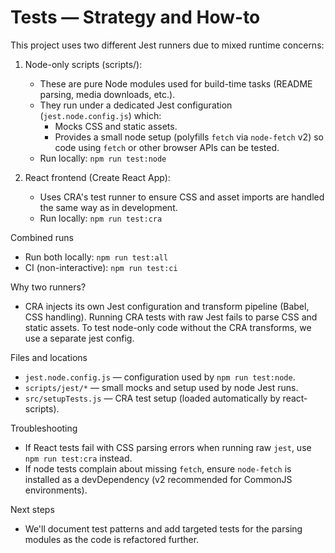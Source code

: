 # Tests — Strategy and How-to

This project uses two different Jest runners due to mixed runtime concerns:

1. Node-only scripts (scripts/):
   - These are pure Node modules used for build-time tasks (README parsing, media downloads, etc.).
   - They run under a dedicated Jest configuration (`jest.node.config.js`) which:
     - Mocks CSS and static assets.
     - Provides a small node setup (polyfills `fetch` via `node-fetch` v2) so code using `fetch` or other browser APIs can be tested.
   - Run locally: `npm run test:node`

2. React frontend (Create React App):
   - Uses CRA's test runner to ensure CSS and asset imports are handled the same way as in development.
   - Run locally: `npm run test:cra`

Combined runs
- Run both locally: `npm run test:all`
- CI (non-interactive): `npm run test:ci`

Why two runners?
- CRA injects its own Jest configuration and transform pipeline (Babel, CSS handling). Running CRA tests with raw Jest fails to parse CSS and static assets. To test node-only code without the CRA transforms, we use a separate jest config.

Files and locations
- `jest.node.config.js` — configuration used by `npm run test:node`.
- `scripts/jest/*` — small mocks and setup used by node Jest runs.
- `src/setupTests.js` — CRA test setup (loaded automatically by react-scripts).

Troubleshooting
- If React tests fail with CSS parsing errors when running raw `jest`, use `npm run test:cra` instead.
- If node tests complain about missing `fetch`, ensure `node-fetch` is installed as a devDependency (v2 recommended for CommonJS environments).

Next steps
- We'll document test patterns and add targeted tests for the parsing modules as the code is refactored further.
